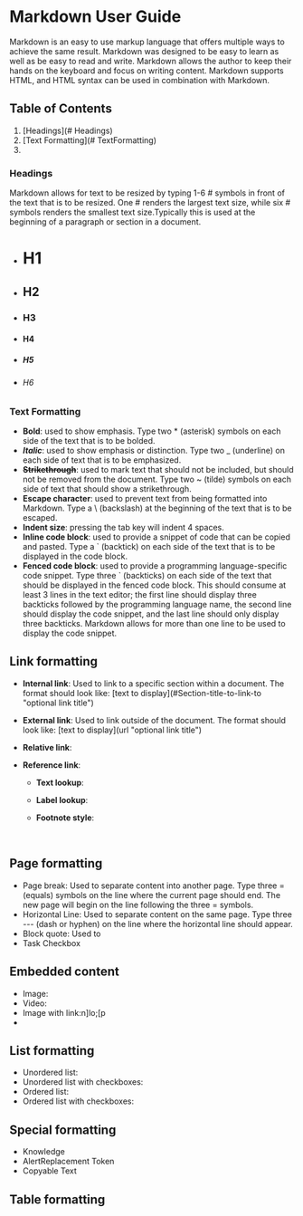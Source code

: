 # Markdown User Guide

Markdown is an easy to use markup language that offers multiple ways to achieve the same result. Markdown was designed to be easy to learn as well as be easy to read and write. Markdown allows the author to keep their hands on the keyboard and focus on writing content. Markdown supports HTML, and HTML syntax can be used in combination with Markdown.

## Table of Contents 

1. [Headings](# Headings)
2. [Text Formatting](# TextFormatting)
3. ​

### Headings
Markdown allows for text to be resized by typing 1-6 # symbols in front of the text that is to be resized. One # renders the largest text size, while six # symbols renders the smallest text size.Typically this is used at the beginning of a paragraph or section in a document.

- # H1 
- ## H2    
- ### H3    
- #### H4
- ##### H5
- ###### H6

### Text Formatting

- **Bold**: used to show emphasis. Type two * (asterisk) symbols on each side of the text that is to be bolded.
- **_Italic_**: used to show emphasis or distinction. Type two _ (underline) on each side of text that is to be emphasized.
- **~~Strikethrough~~**: used to mark text that should not be included, but should not be removed from the document. Type two ~ (tilde) symbols on each side of text that should show a strikethrough.
- **Escape character**: used to prevent text from being formatted into Markdown. Type a \ (backslash) at the beginning of the text that is to be escaped. 
- **Indent size**: pressing the tab key will indent 4 spaces.
- **Inline code block**: used to provide a snippet of code that can be copied and pasted. Type a ` (backtick) on each side of the text that is to be displayed in the code block. 
- **Fenced code block**: used to provide a programming language-specific code snippet. Type three ` (backticks) on each side of the text that should be displayed in the fenced code block. This should consume at least 3 lines in the text editor; the first line should display three backticks followed by the programming language name, the second line should display the code snippet, and the last line should only display three backticks. Markdown allows for more than one line to be used to display the code snippet. 


## Link formatting

- **Internal link**: Used to link to a specific section within a document. The format should look like: \[text to display](#Section-title-to-link-to "optional link title")

- **External link**: Used to link outside of the document. The format should look like: \[text to display](url "optional link title")

- **Relative link**: 

- **Reference link**:

  - **Text lookup**:

  - **Label lookup**:

  - **Footnote style**:

    ​

 ## Page formatting

- Page break: Used to separate content into another page. Type three = (equals) symbols on the line where the current page should end. The new page will begin on the line following the three = symbols.
- Horizontal Line: Used to separate content on the same page. Type three --- (dash or hyphen) on the line where the horizontal line should appear. 
- Block quote: Used to 
- Task Checkbox 

 ## Embedded content

- Image:
- Video:
- Image with link:n]lo;[p
- ​

## List formatting

- Unordered list:
- Unordered list with checkboxes:
- Ordered list:
- Ordered list with checkboxes:

## Special formatting 

- Knowledge
- AlertReplacement Token 
- Copyable Text

## Table formatting

